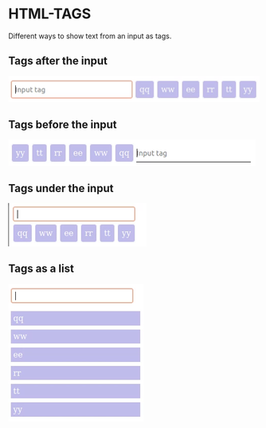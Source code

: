 # HTML-TAGS

Different ways to show text from an input as tags.

## Tags after the input
![Tags after the input](images/tag-after.webp)

## Tags before the input
![Tags before the input](images/tag-before.webp)

## Tags under the input
![Tags under the input](images/tag-under.webp)

## Tags as a list
![Tags as a list](images/tag-list.webp)